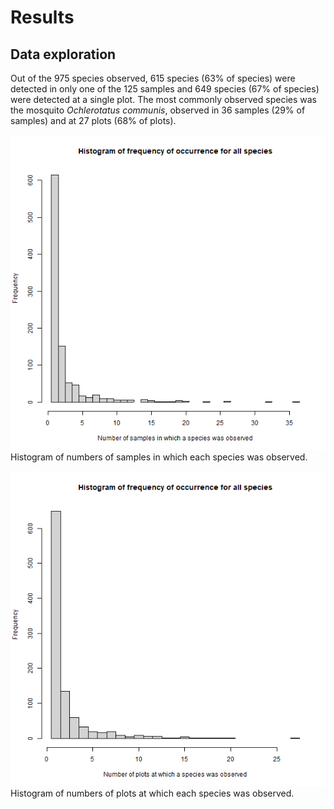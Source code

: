 
# Results

## Data exploration

Out of the 975 species observed, 615 species (63% of species) were detected in only one of the 125 samples and 649 species (67% of species) were detected at a single plot. The most commonly observed species was the mosquito *Ochlerotatus communis*, observed in 36 samples (29% of samples) and at 27 plots (68% of plots).

![Histogram of numbers of samples in which each species was observed.](../images/histogram_frequencies_by_samples.png)\
Histogram of numbers of samples in which each species was observed.

![Histogram of numbers of plots at which each species was observed.](../images/histogram_frequencies_by_numbers_of_plots.png)\
Histogram of numbers of plots at which each species was observed.
